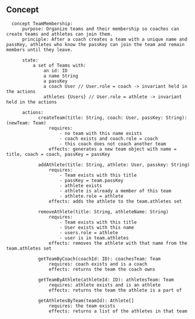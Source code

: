 ## Concept
      concept TeamMembership:
          purpose: Organize teams and their membership so coaches can create teams and athletes can join them.
          principle: After a coach creates a team with a unique name and passKey, athletes who know the passKey can join the team and remain members until they leave.

          state:
              a set of Teams with:
                  an id: ID
                  a name String
                  a passKey
                  a coach User // User.role = coach -> invariant held in the actions
                  athletes {Users} // User.role = athlete -> invariant held in the actions

          actions:
                createTeam(title: String, coach: User, passKey: String): (newTeam: Team)
                    requires: 
                        - no team with this name exists
                        - coach exists and coach.role = coach
                        - this coach does not coach another team
                    effects: generates a new team object with name = title, coach = coach, passKey = passKey

                addAthlete(title: String, athlete: User, passkey: String)
                    requires: 
                        - Team exists with this title
                        - passKey = team.passKey
                        - athlete exists
                        - athlete is already a member of this team
                        - athlete.role = athlete
                    effects: adds the athlete to the team.athletes set

                removeAthlete(title: String, athleteName: String)
                    requires: 
                        - Team exists with this title
                        - User exists with this name
                        - users.role = athlete
                        - user is in team.athletes
                    effects: removes the athlete with that name from the team.athletes set

                getTeamByCoach(coachId: ID): coachesTeam: Team
                    requires: coach exists and is a coach
                    effects: returns the team the coach owns 

                getTeamByAthlete(athleteId: ID): athletesTeam: Team
                    requires: athlete exists and is an athlete
                    effects: returns the team the athlete is a part of 

                getAthletesByTeam(teamId): Athlete[]
                    requires: the team exists
                    effects: returns a list of the athletes in that team

